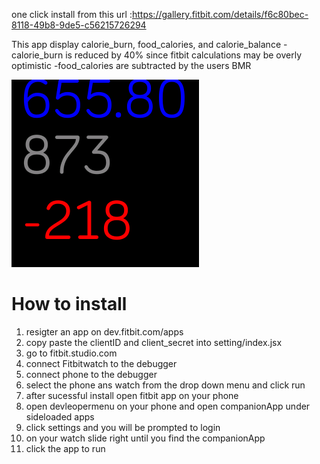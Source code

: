 one click install from this url :https://gallery.fitbit.com/details/f6c80bec-8118-49b8-9de5-c56215726294

This app display calorie_burn, food_calories, and calorie_balance
-calorie_burn is reduced by 40% since fitbit calculations may be overly optimistic
-food_calories are subtracted by the users BMR

![Alt text](screenshot.png)

# How to install
1. resigter an app on dev.fitbit.com/apps
2. copy paste the clientID and client_secret into setting/index.jsx
3. go to fitbit.studio.com
4. connect Fitbitwatch to the debugger 
5. connect phone to the debugger
6. select the phone ans watch from the drop down menu and click run
7. after sucessful install open fitbit app on your phone
8. open devleopermenu on your phone and open companionApp under sideloaded apps
9. click settings and you will be prompted to login
10. on your watch slide right until you find the companionApp
11. click the app to run